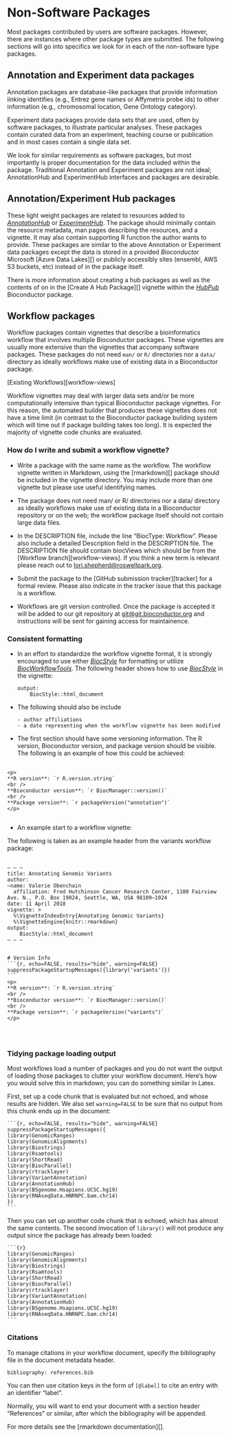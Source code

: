 # Non-Software Packages

Most packages contributed by users are software packages. However, there are instances where other package types are submitted. The following sections will go into specifics we look for in each of the non-software type packages.

## Annotation and Experiment data packages

Annotation packages are database-like packages that provide information linking identifies (e.g., Entrez gene names or Affymetrix probe ids) to other information (e.g., chromosomal location, Gene Ontology category).

Experiment data packages provide data sets that are used, often by software packages, to illustrate particular analyses. These packages contain curated data from an experiment, teaching course or publication and in most cases contain a single data set.

We look for similar requirements as software packages, but most importantly is proper documentation for the data included within the package. Traditional Annotation and Experiment packages are not ideal; AnnotationHub and ExperimentHub interfaces and packages are desirable.

## Annotation/Experiment Hub packages

These light weight packages are related to resources added to *[AnnotationHub](https://bioconductor.org/packages/3.15/AnnotationHub)* or *[ExperimentHub](https://bioconductor.org/packages/3.15/ExperimentHub)*. The package should minimally contain the resource metadata, man pages describing the resources, and a vignette. It may also contain supporting R function the author wants to provide. These packages are similar to the above Annotation or Experiment data packages except the data is stored in a provided *Bioconductor* Microsoft \[Azure Data Lakes\]\[\] or publicly accessibly sites (ensembl, AWS S3 buckets, etc) instead of in the package itself.

There is more information about creating a hub packages as well as the contents of on in the \[Create A Hub Package\]\[\] vignette within the *[HubPub](https://bioconductor.org/packages/3.15/HubPub)* Bioconductor package.

## Workflow packages

Workflow packages contain vignettes that describe a bioinformatics workflow that involves multiple Bioconductor packages. These vignettes are usually more extensive than the vignettes that accompany software packages. These packages do not need `man/` or `R/` directories nor a `data/` directory as ideally workflows make use of existing data in a Bioconductor package.

\[Existing Workflows\]\[workflow-views\]

Workflow vignettes may deal with larger data sets and/or be more computationally intensive than typical Bioconductor package vignettes. For this reason, the automated builder that produces these vignettes does not have a time limit (in contrast to the Bioconductor package building system which will time out if package building takes too long). It is expected the majority of vignette code chunks are evaluated.

### How do I write and submit a workflow vignette?

-   Write a package with the same name as the workflow. The workflow vignette written in Markdown, using the \[rmarkdown\]\[\] package should be included in the vignette directory. You may include more than one vignette but please use useful identifying names.

-   The package does not need man/ or R/ directories nor a data/ directory as ideally workflows make use of existing data in a Bioconductor repository or on the web; the workflow package itself should not contain large data files.

-   In the DESCRIPTION file, include the line “BiocType: Workflow”. Please also include a detailed Description field in the DESCRIPTION file. The DESCRIPTION file should contain biocViews which should be from the \[Workflow branch\]\[workflow-views\]. If you think a new term is relevant please reach out to <lori.shepherd@roswellpark.org>.

-   Submit the package to the \[GitHub submission tracker\]\[tracker\] for a formal review. Please also indicate in the tracker issue that this package is a workflow.

-   Workflows are git version controlled. Once the package is accepted it will be added to our git repository at <git@git.bioconductor.org> and instructions will be sent for gaining access for maintainence.

### Consistent formatting

-   In an effort to standardize the workflow vignette format, it is strongly encouraged to use either *[BiocStyle](https://bioconductor.org/packages/3.15/BiocStyle)* for formatting or utilize *[BiocWorkflowTools](https://bioconductor.org/packages/3.15/BiocWorkflowTools)*. The following header shows how to use *[BiocStyle](https://bioconductor.org/packages/3.15/BiocStyle)* in the vignette:
  
        output:
            BiocStyle::html_document

-   The following should also be include
  
        - author affiliations
        - a date representing when the workflow vignette has been modified

-   The first section should have some versioning information. The R version, Bioconductor version, and package version should be visible. The following is an example of how this could be achieved:

<pre>
    <code>
&#60;p>
&#42;&#42;R version&#42;&#42;&#58; &#96;r R.version.string&#96;
&#60;br &#47;&#62;
&#42;&#42;Bioconductor version&#42;&#42;&#58; &#96;r BiocManager::version&#40;&#41;&#96;
&#60;br &#47;&#62;
&#42;&#42;Package version&#42;&#42;&#58; &#96;r packageVersion&#40;&#34;annotation&#34;&#41;&#96;
&#60;&#47;p&#62;
    </code>
</pre>

-   An example start to a workflow vignette:

The following is taken as an example header from the variants workflow package:

<pre>
    <code>
&ndash; &ndash; &ndash;
title&#58; Annotating Genomic Variants
author&#58; 
&ndash;name&#58; Valerie Obenchain
  affiliation&#58; Fred Hutchinson Cancer Research Center, 1100 Fairview Ave. N., P.O. Box 19024, Seattle, WA, USA 98109&ndash;1024
date&#58; 11 April 2018
vignette&#58; &#62;
  &#37;&#92;VignetteIndexEntry&#123;Annotating Genomic Variants&#125;
  &#37;&#92;VignetteEngine&#123;knitr&#58;&#58;rmarkdown&#125;
output&#58; 
    BiocStyle&#58;&#58;html&#95;document
&ndash; &ndash; &ndash;


&#35; Version Info
&#96;&#96;&#96;&#123;r, echo=FALSE, results=&quot;hide&quot;, warning=FALSE&#125;
suppressPackageStartupMessages&#40;&#123;library&#40;&#39;variants&#39;&#41;&#125;&#41;
&#96;&#96;&#96;
&#60;p>
&#42;&#42;R version&#42;&#42;&#58; &#96;r R.version.string&#96;
&#60;br &#47;&#62;
&#42;&#42;Bioconductor version&#42;&#42;&#58; &#96;r BiocManager::version&#40;&#41;&#96;
&#60;br &#47;&#62;
&#42;&#42;Package version&#42;&#42;&#58; &#96;r packageVersion&#40;&#34;variants&#34;&#41;&#96;
&#60;&#47;p&#62;


    </code>
</pre>

### Tidying package loading output

Most workflows load a number of packages and you do not want the output of loading those packages to clutter your workflow document. Here’s how you would solve this in markdown; you can do something similar in Latex.

First, set up a code chunk that is evaluated but not echoed, and whose results are hidden. We also set `warning=FALSE` to be sure that no output from this chunk ends up in the document:

    ```{r, echo=FALSE, results="hide", warning=FALSE}
    suppressPackageStartupMessages({
    library(GenomicRanges)
    library(GenomicAlignments)
    library(Biostrings)
    library(Rsamtools)
    library(ShortRead)
    library(BiocParallel)
    library(rtracklayer)
    library(VariantAnnotation)
    library(AnnotationHub)
    library(BSgenome.Hsapiens.UCSC.hg19)
    library(RNAseqData.HNRNPC.bam.chr14)
    })
    ```

Then you can set up another code chunk that *is* echoed, which has almost the same contents. The second invocation of `library()` will not produce any output since the package has already been loaded:

    ```{r}
    library(GenomicRanges)
    library(GenomicAlignments)
    library(Biostrings)
    library(Rsamtools)
    library(ShortRead)
    library(BiocParallel)
    library(rtracklayer)
    library(VariantAnnotation)
    library(AnnotationHub)
    library(BSgenome.Hsapiens.UCSC.hg19)
    library(RNAseqData.HNRNPC.bam.chr14)
    ```

### Citations

To manage citations in your workflow document, specify the bibliography file in the document metadata header.

    bibliography: references.bib

You can then use citation keys in the form of `[@label]` to cite an entry with an identifier “label”.

Normally, you will want to end your document with a section header “References” or similar, after which the bibliography will be appended.

For more details see the \[rmarkdown documentation\]\[\].
